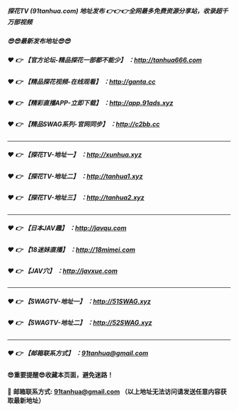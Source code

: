 ##### 探花TV (91tanhua.com) 地址发布 :point_right::point_right::point_right:全网最多免费资源分享站，收录超千万部视频

##### :sunglasses::sunglasses:最新发布地址:sunglasses::sunglasses:

##### :heart: :point_right: 【官方论坛-精品探花一部都不能少】 ：http://tanhua666.com

##### :heart: :point_right: 【精品探花视频-在线观看】 ：http://ganta.cc

##### :heart: :point_right: 【精彩直播APP-立即下载】 ：http://app.91ads.xyz

##### :heart: :point_right: 【精品SWAG系列-官网同步】 ：http://c2bb.cc

---------------------------------------------

##### :heart: :point_right: 【探花TV-地址一】 ：http://xunhua.xyz

##### :heart: :point_right: 【探花TV-地址二】 ：http://tanhua1.xyz

##### :heart: :point_right: 【探花TV-地址三】 ：http://tanhua2.xyz

---------------------------------------------
##### :heart: :point_right: 【日本JAV趣】 ：http://javqu.com

##### :heart: :point_right: 【18迷妹直播】 ：http://18mimei.com

##### :heart: :point_right: 【JAV穴】 ：http://javxue.com

---------------------------------------------

##### :heart: :point_right: 【SWAGTV-地址一】 ：http://51SWAG.xyz

##### :heart: :point_right: 【SWAGTV-地址二】 ：http://52SWAG.xyz

---------------------------------------------

##### :heart: :point_right: 【邮箱联系方式】 ：91tanhua@gmail.com

#### :sunglasses:重要提醒:sunglasses:收藏本页面，避免迷路！


:e-mail: __邮箱联系方式: 91tanhua@gmail.com （以上地址无法访问请发送任意内容获取最新地址）__
